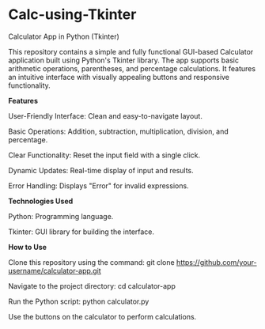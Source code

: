 # Calc-using-Tkinter
Calculator App in Python (Tkinter)

This repository contains a simple and fully functional GUI-based Calculator application built using Python's Tkinter library. The app supports basic arithmetic operations, parentheses, and percentage calculations. It features an intuitive interface with visually appealing buttons and responsive functionality.

**Features**

User-Friendly Interface: Clean and easy-to-navigate layout.

Basic Operations: Addition, subtraction, multiplication, division, and percentage.

Clear Functionality: Reset the input field with a single click.

Dynamic Updates: Real-time display of input and results.

Error Handling: Displays "Error" for invalid expressions.

**Technologies Used**

Python: Programming language.

Tkinter: GUI library for building the interface.

**How to Use**

Clone this repository using the command: git clone https://github.com/your-username/calculator-app.git

Navigate to the project directory: cd calculator-app

Run the Python script: python calculator.py

Use the buttons on the calculator to perform calculations.
